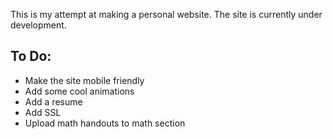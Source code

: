 This is my attempt at making a personal website. The site is currently under development.

## To Do:
- Make the site mobile friendly
- Add some cool animations
- Add a resume
- Add SSL
- Upload math handouts to math section
